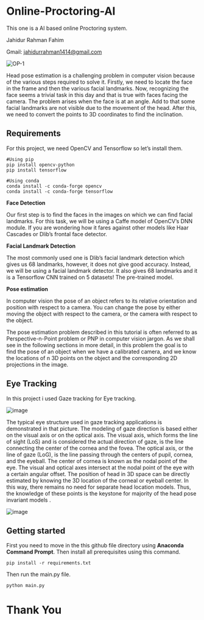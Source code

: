 # Online-Proctoring-AI
This one is a AI based online Proctoring system.

Jahidur Rahman Fahim

Gmail: jahidurrahman1414@gmail.com

![OP-1](https://user-images.githubusercontent.com/39921122/96893658-c19aa500-14ac-11eb-86f5-73b045c1dae0.PNG)

Head pose estimation is a challenging problem in computer vision because of the various steps required to solve it. Firstly, we need to locate the face in the frame and then the various facial landmarks. Now, recognizing the face seems a trivial task in this day and that is true with faces facing the camera. The problem arises when the face is at an angle. Add to that some facial landmarks are not visible due to the movement of the head. After this, we need to convert the points to 3D coordinates to find the inclination.

## Requirements

For this project, we need OpenCV and Tensorflow so let’s install them.

```
#Using pip
pip install opencv-python
pip install tensorflow

#Using conda
conda install -c conda-forge opencv
conda install -c conda-forge tensorflow
```
**Face Detection**

Our first step is to find the faces in the images on which we can find facial landmarks. For this task, we will be using a Caffe model of OpenCV’s DNN module. If you are wondering how it fares against other models like Haar Cascades or Dlib’s frontal face detector.

**Facial Landmark Detection**

The most commonly used one is Dlib’s facial landmark detection which gives us 68 landmarks, however, it does not give good accuracy. Instead, we will be using a facial landmark detector. It also gives 68 landmarks and it is a Tensorflow CNN trained on 5 datasets! The pre-trained model. 

**Pose estimation**

In computer vision the pose of an object refers to its relative orientation and position with respect to a camera. You can change the pose by either moving the object with respect to the camera, or the camera with respect to the object.

The pose estimation problem described in this tutorial is often referred to as Perspective-n-Point problem or PNP in computer vision jargon. As we shall see in the following sections in more detail, in this problem the goal is to find the pose of an object when we have a calibrated camera, and we know the locations of n 3D points on the object and the corresponding 2D projections in the image.

## Eye Tracking

In this project i used Gaze tracking for Eye tracking.

![image](https://user-images.githubusercontent.com/39921122/96896875-db89b700-14af-11eb-857f-82132304ee72.png)

The typical eye structure used in gaze tracking applications is demonstrated in that picture. The modeling of gaze direction is based either on the visual axis or on the optical axis. The visual axis, which forms the line of sight (LoS) and is considered the actual direction of gaze, is the line connecting the center of the cornea and the fovea. The optical axis, or the line of gaze (LoG), is the line passing through the centers of pupil, cornea, and the eyeball. The center of cornea is known as the nodal point of the eye. The visual and optical axes intersect at the nodal point of the eye with a certain angular offset. The position of head in 3D space can be directly estimated by knowing the 3D location of the corneal or eyeball center. In this way, there remains no need for separate head location models. Thus, the knowledge of these points is the keystone for majority of the head pose invariant models .

![image](https://user-images.githubusercontent.com/39921122/96897451-6bc7fc00-14b0-11eb-965f-614671bdc885.png)


## Getting started

First you need to move in the this github file directory using **Anaconda Command Prompt**. Then install all prerequisites using this command.

`pip install -r requirements.txt`

Then run the main.py file.

`python main.py`

# Thank You
